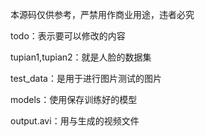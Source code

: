 本源码仅供参考，严禁用作商业用途，违者必究

todo：表示要可以修改的内容

tupian1,tupian2：就是人脸的数据集

test_data：是用于进行图片测试的图片

models：使用保存训练好的模型

output.avi：用与生成的视频文件
